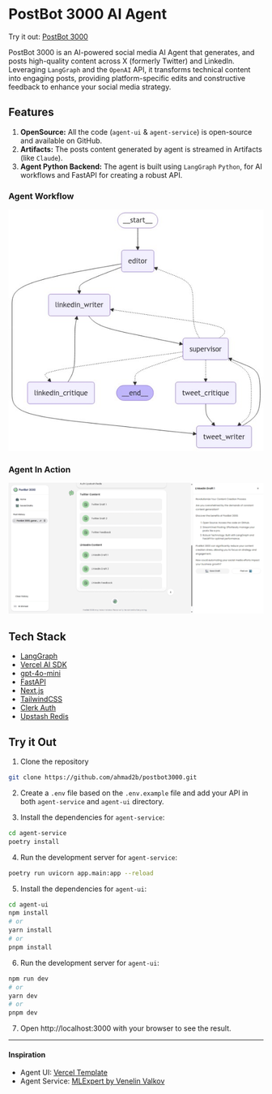 # PostBot 3000 AI Agent

Try it out: [PostBot 3000](https://postbot3000.vercel.app/)

PostBot 3000 is an AI-powered social media AI Agent that generates, and posts high-quality content across X (formerly Twitter) and LinkedIn. Leveraging `LangGraph` and the `OpenAI` API, it transforms technical content into engaging posts, providing platform-specific edits and constructive feedback to enhance your social media strategy.

## Features

1. **OpenSource:** All the code (`agent-ui` & `agent-service`) is open-source and available on GitHub.
2. **Artifacts:** The posts content generated by agent is streamed in Artifacts (like `Claude`).
3. **Agent Python Backend:** The agent is built using `LangGraph` `Python`, for AI workflows and FastAPI for creating a robust API.

### Agent Workflow

![agent](./agent-service//app/graph_image.png)

### Agent In Action

![AgentUI Action](agentui-action.png)

## Tech Stack

- [LangGraph](https://langchain-ai.github.io/langgraph)
- [Vercel AI SDK](https://sdk.vercel.ai/docs/introduction)
- [gpt-4o-mini](https://platform.openai.com/docs/models/gpt-4o-mini)
- [FastAPI](https://fastapi.tiangolo.com)
- [Next.js](https://nextjs.org/)
- [TailwindCSS](https://tailwindcss.com)
- [Clerk Auth](https://clerk.com)
- [Upstash Redis](https://upstash.com)

## Try it Out

1. Clone the repository

```bash
git clone https://github.com/ahmad2b/postbot3000.git
```

2. Create a `.env` file based on the `.env.example` file and add your API in both `agent-service` and `agent-ui` directory.

3. Install the dependencies for `agent-service`:

```bash
cd agent-service
poetry install
```

4. Run the development server for `agent-service`:

```bash
poetry run uvicorn app.main:app --reload
```

5. Install the dependencies for `agent-ui`:

```bash
cd agent-ui
npm install
# or
yarn install
# or
pnpm install
```

6. Run the development server for `agent-ui`:

```bash
npm run dev
# or
yarn dev
# or
pnpm dev
```

7. Open http://localhost:3000 with your browser to see the result.

---

#### Inspiration

- Agent UI: [Vercel Template](https://vercel.com/templates/next.js/nextjs-ai-chatbot)
- Agent Service: [MLExpert by Venelin Valkov](https://www.mlexpert.io/bootcamp/write-social-media-content-with-agents)
